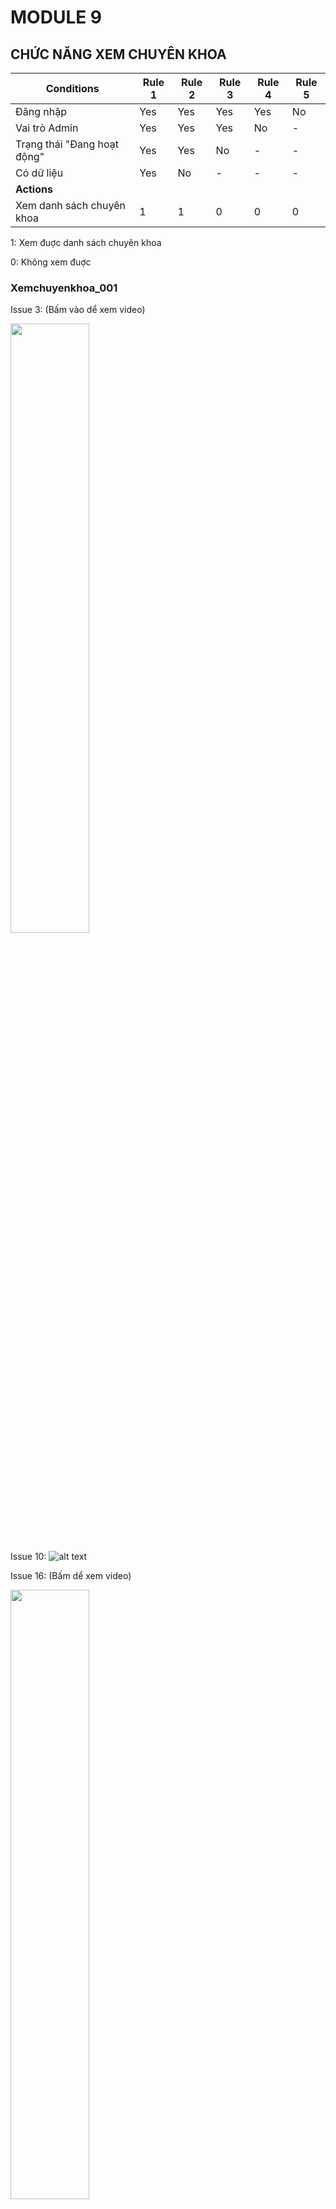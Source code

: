 # MODULE 9

## CHỨC NĂNG XEM CHUYÊN KHOA

| Conditions                  | Rule 1 | Rule 2 | Rule 3 | Rule 4 | Rule 5 |
| --------------------------- | ------ | ------ | ------ | ------ | ------ |
| Đăng nhập                   | Yes    | Yes    | Yes    | Yes    | No     |
| Vai trò Admin               | Yes    | Yes    | Yes    | No     | -      |
| Trạng thái "Đang hoạt động" | Yes    | Yes    | No     | -      | -      |
| Có dữ liệu                  | Yes    | No     | -      | -      | -      |
| **Actions**                 |        |        |        |        |        |
| Xem danh sách chuyên khoa   | 1      | 1      | 0      | 0      | 0      |

1: Xem đuợc danh sách chuyên khoa

0: Không xem đuợc
### Xemchuyenkhoa_001
Issue 3: (Bấm vào dể xem video)

[<img src="https://img.youtube.com/vi/U0wBUiiCmVQ/0.jpg" width="50%">](https://www.youtube.com/watch?v=U0wBUiiCmVQ)

Issue 10: 
![alt text](image-1.png)

Issue 16: (Bấm dể xem video)

[<img src="https://img.youtube.com/vi/buD2eapz1Xw/0.jpg" width="50%">](https://www.youtube.com/watch?v=buD2eapz1Xw)

Issue 17: Không có tooltip

Issue 21: (Bấm để xem video)

[<img src="https://img.youtube.com/vi/69miz9luI2k/0.jpg" width="50%">](https://www.youtube.com/watch?v=69miz9luI2k)

Issue 22: (Bấm để xem video)

[<img src="https://img.youtube.com/vi/ihsX3EuaO-w/0.jpg" width="50%">](https://www.youtube.com/watch?v=ihsX3EuaO-w)


Issue 35: 
![alt text](image-3.png)

Issue 36: (Bấm để xem video)

[<img src="https://img.youtube.com/vi/9KM97xUKGWg/0.jpg" width="50%">](https://www.youtube.com/watch?v=9KM97xUKGWg)


## Xemchuyenkhoa_004
Issue 83:
![alt text](image-4.png)

## Xemchuyenkhoa_006
Issue 83: (Bâm để xem video)

[<img src="https://img.youtube.com/vi/u5n-92jiGnQ/0.jpg" width="50%">](https://www.youtube.com/watch?v=u5n-92jiGnQ)


## CHỨC NĂNG TẠO MỚI CHUYÊN KHOA

| Điều kiện                               | R1  | R2  | R3  | R4  | R5  | R6  |
| --------------------------------------- | --- | --- | --- | --- | --- | --- |
| Người dùng đã đăng nhập                 | Y   | Y   | Y   | Y   | N   | Y   |
| Vai trò là bác sĩ hoặc ADMIN            | Y   | Y   | N   | Y   | -   | Y   |
| Tài khoản đang hoạt động                | Y   | N   | -   | Y   | -   | Y   |
| Tên chuyên khoa không tồn tại           | Y   | -   | -   | N   | -   | -   |
| Nhập đầy đủ thông tin                   | Y   | -   | -   | -   | -   | N   |
| **Hành động**                           |     |     |     |     |     |     |
| Hệ thống hiển thị form tạo mới          | Y   | N   | N   | Y   | N   | Y   |
| Hệ thống lưu chuyên khoa mới            | Y   | N   | N   | N   | N   | N   |
| Hệ thống báo lỗi đăng nhập              | N   | N   | N   | N   | Y   | N   |
| Hệ thống báo lỗi tài khoản bị khóa      | N   | Y   | N   | N   | N   | N   |
| Hệ thống báo lỗi không có quyền         | N   | N   | Y   | N   | N   | N   |
| Hệ thống báo lỗi chuyên khoa đã tồn tại | N   | N   | N   | Y   | N   | N   |
| Hệ thống báo lỗi thông tin không đầy đủ | N   | N   | N   | N   | N   | Y   |

## Taochuyenkhoa_001
Issue 1: Hiển thị sai tên form
![alt text](image-5.png)


Issue 22: (Bấm để xem video)

[<img src="https://img.youtube.com/vi/J4pC6ZjPshI/0.jpg" width="50%">](https://www.youtube.com/watch?v=J4pC6ZjPshI)

Issue 26:
![alt text](image-2.png)

Issue 35: (Bấm để xem video)

[<img src="https://img.youtube.com/vi/2JnEtKf6eJ0/0.jpg" width="50%">](https://www.youtube.com/watch?v=2JnEtKf6eJ0)

Issue 36: (Bấm để xem video)

[<img src="https://img.youtube.com/vi/zQwzVwJRILo/0.jpg" width="50%">](https://www.youtube.com/watch?v=zQwzVwJRILo)

## Taochuyenkhoa_003
Issue 83:
![alt text](image-4.png)


## Taochuyenkhoa_005
Issue 83:
![alt text](image-7.png)


## Taochuyenkhoa_006
Issue 83: (Bấm để xem video)

[<img src="https://img.youtube.com/vi/haRugvxIWkM/0.jpg" width="50%">](https://www.youtube.com/watch?v=haRugvxIWkM)

## Taochuyenkhoa_008
Issue 83:
![alt text](image-8.png)

## Taochuyenkhoa_009
Issue 83:
![alt text](image-9.png)

## Taochuyenkhoa_011
Issue 83:
![alt text](image-10.png)

## CHỨC NĂNG XOÁ CHUYÊN KHOA

| Xóa chuyên khoa                                          |        |        |        |        |        |        |
| -------------------------------------------------------- | ------ | ------ | ------ | ------ | ------ | ------ |
| **Điều kiện**                                            | **R1** | **R2** | **R3** | **R4** | **R5** | **R6** |
| Người dùng đã đăng nhập                                  | Y      | Y      | Y      | Y      | N      | Y      |
| Vai trò là ADMIN                                         | Y      | Y      | N      | Y      | -      | Y      |
| Tài khoản đang hoạt động                                 | Y      | N      | -      | Y      | -      | Y      |
| Chuyên khoa tồn tại                                      | Y      | -      | -      | Y      | -      | N      |
| Chuyên khoa không có bác sĩ đang làm việc                | Y      | -      | -      | N      | -      | -      |
| **Hành động**                                            |        |        |        |        |        |        |
| Hệ thống hiển thị form xác nhận xóa                      | Y      | N      | N      | Y      | N      | Y      |
| Hệ thống xóa chuyên khoa thành công                      | Y      | N      | N      | N      | N      | N      |
| Hệ thống báo lỗi đăng nhập                               | N      | N      | N      | N      | Y      | N      |
| Hệ thống báo lỗi tài khoản bị khóa                       | N      | Y      | N      | N      | N      | N      |
| Hệ thống báo lỗi không có quyền                          | N      | N      | Y      | N      | N      | N      |
| Hệ thống báo lỗi không thể xóa (có bác sĩ đang làm việc) | N      | N      | N      | Y      | N      | N      |
| Hệ thống báo lỗi chuyên khoa không tồn tại               | N      | N      | N      | N      | N      | Y      |
## Xoachuyenkhoa_002
Issue 13:
![alt text](image-11.png)

Issue 83:
![alt text](image-12.png)

## Xoachuyenkhoa_003:
Issue 83:
![alt text](image-14.png)

## Xoachuyenkhoa_004:
Issue 83:
![alt text](image-4.png)

## Xoachuyenkhoa_006
Issue 83: (Bấm để xem video)

[<img src="https://img.youtube.com/vi/BKdlyUwnHwU/0.jpg" width="50%">](https://www.youtube.com/watch?v=BKdlyUwnHwU)

## Xoachuyenkhoa_007
Issue 83: (Bấm để xem video)

[<img src="https://img.youtube.com/vi/-nQXPk5Inrw/0.jpg" width="50%">](https://www.youtube.com/watch?v=-nQXPk5Inrw)

## CHỨC NĂNG TÌM KIẾM CHUYÊN KHOA
## Timchuyenkhoa_004
Issue 87: (Bấm để xem video)

[<img src="https://img.youtube.com/vi/PdHZNPY200o/0.jpg" width="50%">](https://www.youtube.com/watch?v=PdHZNPY200o)

## Timchuyenkhoa_005
Issue 87, 88: (Bấm để xem video)

[<img src="https://img.youtube.com/vi/s2XbYyaqoQo/0.jpg" width="50%">](https://www.youtube.com/watch?v=s2XbYyaqoQo)

## Timchuyenkhoa_006
Issue 107: (Bấm để xem video)

[<img src="https://img.youtube.com/vi/oCYctJanw0k/0.jpg" width="50%">](https://www.youtube.com/watch?v=oCYctJanw0k)

* Database:
![alt text](image-13.png)


## Timchuyenkhoa_007
Issue 87, 88: (Bấm để xem video)

[<img src="https://img.youtube.com/vi/XTeCI1qzbwM/0.jpg" width="50%">](https://www.youtube.com/watch?v=XTeCI1qzbwM)

## Timchuyenkhoa_008
Issue 87: (Bấm để xem video)

[<img src="https://img.youtube.com/vi/5oLzXn1-ncA/0.jpg" width="50%">](https://www.youtube.com/watch?v=5oLzXn1-ncA)

## Timchuyenkhoa_010
Issue 87: (Bấm để xem video)

[<img src="https://img.youtube.com/vi/84KoOoxU8ok/0.jpg" width="50%">](https://www.youtube.com/watch?v=84KoOoxU8ok)

## Timchuyenkhoa_013, Timkiemchuyenkhoa_014
Issue 108: (Bấm để xem video)

[<img src="https://img.youtube.com/vi/PVOaoIovud8/0.jpg" width="50%">](https://www.youtube.com/watch?v=PVOaoIovud8)


## Chức năng Cập nhật chuyên khoa
| **Điều kiện**                                                  | R1  | R2  | R3  | R4  | R5  | R6  | R7  |
| -------------------------------------------------------------- | --- | --- | --- | --- | --- | --- | --- |
| Người dùng đã đăng nhập                                        | Y   | Y   | Y   | Y   | Y   | N   | Y   |
| Vai trò là admin                                               | Y   | Y   | Y   | Y   | N   | -   | -   |
| Tài khoản đang hoạt động                                       | Y   | Y   | Y   | N   | -   | -   | -   |
| Chuyên khoa tồn tại                                            | Y   | Y   | Y   | -   | -   | -   | N   |
| Tên chuyên khoa mới không trùng (trả về description) trùng tên | Y   | Y   | N   | -   | -   | -   | -   |
| **Hành động**                                                  |     |     |     |     |     |     |     |
| Hiển thị cập nhật chuyên khoa thành công                       | Y   | N   | N   | N   | N   | N   | N   |
| Hiển thị thông báo lỗi không có quyền                          | N   | N   | Y   | N   | Y   | N   | N   |
| Hiển thị thông báo chuyên khoa không tồn tại                   | N   | N   | N   | Y   | N   | N   | Y   |
| Hiển thị thông báo yêu cầu nhập tên                            | N   | Y   | N   | N   | N   | N   | N   |
| Hiển thị thông báo yêu cầu nhập mô tả                          | N   | N   | N   | N   | N   | Y   | N   |

## Capnhatchuyenkhoa_001
Issue 6: (Bấm để xem video)

[<img src="https://img.youtube.com/vi/djIPU8nPaOE/0.jpg" width="50%">](https://www.youtube.com/watch?v=djIPU8nPaOE)


## Capnhatchuyenkhoa_003
Issue 83:
![alt text](image-15.png)

## Capnhatchuyenkhoa_004
Issue 83:
![alt text](image-16.png)


## Capnhatchuyenkhoa_005
Issue 83: (Bấm để xem video)

[<img src="https://img.youtube.com/vi/8Csl--mNEAY/0.jpg" width="50%">](https://www.youtube.com/watch?v=8Csl--mNEAY)

## Capnhatchuyenkhoa_006
Issue 83:
![alt text](image-4.png)

## Capnhatchuyenkhoa_008
Issue 87: (Bấm để xem video)

[<img src="https://img.youtube.com/vi/BKdlyUwnHwU/0.jpg" width="50%">](https://www.youtube.com/watch?v=BKdlyUwnHwU)

## Capnhatchuyenkhoa_011
Issue 83, 84:
![alt text](image-17.png)

## Capnhatchuyenkhoa_012
Issue 104:(Bấm để xem video)

[<img src="https://img.youtube.com/vi/4YfUvXVtHmI/0.jpg" width="50%">](https://www.youtube.com/watch?v=4YfUvXVtHmI)